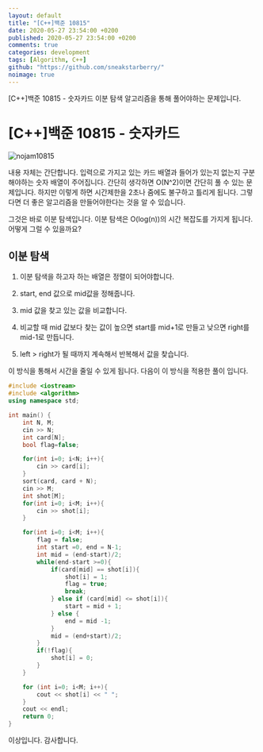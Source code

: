 ```yaml
---
layout: default
title: "[C++]백준 10815"
date: 2020-05-27 23:54:00 +0200
published: 2020-05-27 23:54:00 +0200
comments: true
categories: development
tags: [Algorithm, C++]
github: "https://github.com/sneakstarberry/"
noimage: true
---
```

[C++]백준 10815 - 숫자카드
이분 탐색 알고리즘을 통해 풀어야하는 문제입니다.


<!--more-->

# [C++]백준 10815 - 숫자카드
<img src = "/assets/images{{page.id}}/problem.JPG" alt = "nojam10815" class = "img-responsive">

 내용 자체는 간단합니다. 입력으로 가지고 있는 카드 배열과 들어가 있는지 없는지 구분해야하는 숫자 배열이 주어집니다. 간단히 생각하면 O(N^2)이면 간단히 풀 수 있는 문제입니다. 하지만 이렇게 하면 시간제한을 2초나 줌에도 불구하고 틀리게 됩니다. 그렇다면 더 좋은 알고리즘을 만들어야한다는 것을 알 수 있습니다.    
 
 그것은 바로 이분 탐색입니다. 이분 탐색은 O(log(n))의 시간 복잡도를 가지게 됩니다. 어떻게 그럴 수 있을까요?

이분 탐색
----------

 1. 이분 탐색을 하고자 하는 배열은 정렬이 되어야합니다.

 2. start, end 값으로 mid값을 정해줍니다.

 3. mid 값을 찾고 있는 값을 비교합니다.
 
 4. 비교할 때 mid 값보다 찾는 값이 높으면 start를 mid+1로 만들고 낮으면 right를 mid-1로 만듭니다.

 5. left > right가 될 때까지 계속해서 반복해서 값을 찾습니다.

 이 방식을 통해서 시간을 줄일 수 있게 됩니다. 다음이 이 방식을 적용한 풀이 입니다.
 
```c++
#include <iostream>
#include <algorithm>
using namespace std;

int main() {
    int N, M;
    cin >> N;
    int card[N];
    bool flag=false;

    for(int i=0; i<N; i++){
        cin >> card[i];
    }
    sort(card, card + N);
    cin >> M;
    int shot[M];
    for(int i=0; i<M; i++){
        cin >> shot[i];
    }

    for(int i=0; i<M; i++){
        flag = false;
        int start =0, end = N-1;
        int mid = (end-start)/2;
        while(end-start >=0){
            if(card[mid] == shot[i]){
                shot[i] = 1;
                flag = true;
                break;
            } else if (card[mid] <= shot[i]){
                start = mid + 1;
            } else {
                end = mid -1;
            }
            mid = (end+start)/2;
        }
        if(!flag){
            shot[i] = 0;
        }
    }

    for (int i=0; i<M; i++){
        cout << shot[i] << " ";
    }
    cout << endl;
    return 0;
}
```

이상입니다. 감사합니다.